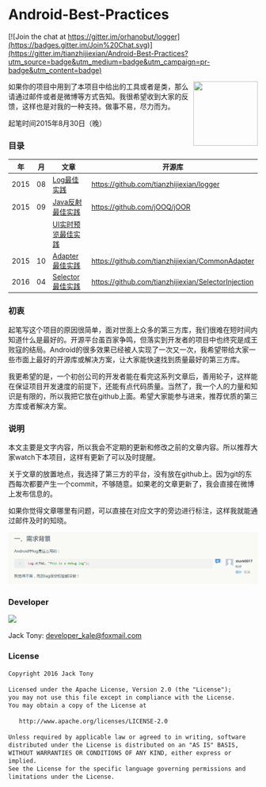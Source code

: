 # Android-Best-Practices

[![Join the chat at https://gitter.im/orhanobut/logger](https://badges.gitter.im/Join%20Chat.svg)](https://gitter.im/tianzhijiexian/Android-Best-Practices?utm_source=badge&utm_medium=badge&utm_campaign=pr-badge&utm_content=badge)

<img align="right" src='https://raw.githubusercontent.com/tianzhijiexian/Android-Best-Practices/master/images/logo.png' width='130' height='130'/>

如果你的项目中用到了本项目中给出的工具或者是类，那么请通过邮件或者是微博等方式告知。我很希望收到大家的反馈，这样也是对我的一种支持。做事不易，尽力而为。  

起笔时间2015年8月30日（晚）  

### 目录   

年 | 月 | 文章 | 开源库
--- | --- | --- | ---
2015 | 08 | [Log最佳实践](https://www.zybuluo.com/shark0017/note/163330)  | https://github.com/tianzhijiexian/logger  
2015 | 09 | [Java反射最佳实践](https://github.com/tianzhijiexian/Android-Best-Practices/blob/master/2015.9/reflect/reflect.md) | https://github.com/jOOQ/jOOR   
     |    | [UI实时预览最佳实践](https://github.com/tianzhijiexian/Android-Best-Practices/blob/master/2015.9/ui/ui.md)  
2015 | 10 | [Adapter最佳实践](https://www.zybuluo.com/shark0017/note/202443) | https://github.com/tianzhijiexian/CommonAdapter  
2016 | 04 | [Selector最佳实践](https://www.zybuluo.com/shark0017/note/333443) | https://github.com/tianzhijiexian/SelectorInjection  

### 初衷  
起笔写这个项目的原因很简单，面对世面上众多的第三方库，我们很难在短时间内知道什么是最好的。开源平台虽百家争鸣，但落实到开发者的项目中也终究是成王败寇的结局。Android的很多效果已经被人实现了一次又一次，我希望带给大家一些市面上最好的开源库或解决方案，让大家能快速找到质量最好的第三方库。   

我更希望的是，一个初创公司的开发者能在看完这系列文章后，善用轮子，这样能在保证项目开发速度的前提下，还能有点代码质量。当然了，我一个人的力量和知识是有限的，所以我把它放在github上面。希望大家能参与进来，推荐优质的第三方库或者解决方案。

### 说明
本文主要是文字内容，所以我会不定期的更新和修改之前的文章内容。所以推荐大家watch下本项目，这样有更新了可以及时提醒。   

关于文章的放置地点，我选择了第三方的平台，没有放在github上。因为git的东西每次都要产生一个commit，不够随意。如果老的文章更新了，我会直接在微博上发布信息的。

如果你觉得文章哪里有问题，可以直接在对应文字的旁边进行标注，这样我就能通过邮件及时的知晓。  

![](./images/comment.png)   

### Developer  

![](https://avatars3.githubusercontent.com/u/9552155?v=3&s=460)   

Jack Tony: <developer_kale@foxmail.com>  

### License

    Copyright 2016 Jack Tony

    Licensed under the Apache License, Version 2.0 (the "License");
    you may not use this file except in compliance with the License.
    You may obtain a copy of the License at

       http://www.apache.org/licenses/LICENSE-2.0

    Unless required by applicable law or agreed to in writing, software
    distributed under the License is distributed on an "AS IS" BASIS,
    WITHOUT WARRANTIES OR CONDITIONS OF ANY KIND, either express or implied.
    See the License for the specific language governing permissions and
    limitations under the License.

